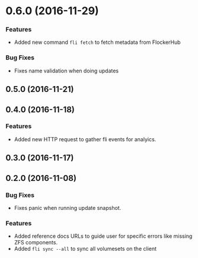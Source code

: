 # 0.6.0 (2016-11-29)

### Features
* Added new command `fli fetch` to fetch metadata from FlockerHub

### Bug Fixes
* Fixes name validation when doing updates

## 0.5.0 (2016-11-21)

## 0.4.0 (2016-11-18)

### Features
* Added new HTTP request to gather fli events for analyics.

## 0.3.0 (2016-11-17)

## 0.2.0 (2016-11-08)

### Bug Fixes
* Fixes panic when running update snapshot.

### Features
* Added reference docs URLs to guide user for specific errors like missing ZFS components.
* Added `fli sync --all` to sync all volumesets on the client

